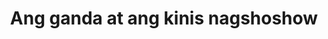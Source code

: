 ---
layout: post
title: Ang ganda at ang kinis nagshoshow
duration: '41:56'
view: 55
rate: 2
video: 'https://flashservice.xvideos.com/embedframe/27599405'
category: 
 - pinay
 - pov
 - masterbate
tags: 
 - nene
 - jackpot
 - flawless
 - masterbeat
 - webcam
 - show
priority: 0.9
changefreq: daily
---